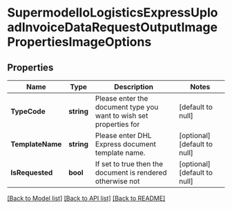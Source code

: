 # SupermodelIoLogisticsExpressUploadInvoiceDataRequestOutputImagePropertiesImageOptions

## Properties
Name | Type | Description | Notes
------------ | ------------- | ------------- | -------------
**TypeCode** | **string** | Please enter the document type you want to wish set properties for | [default to null]
**TemplateName** | **string** | Please enter DHL Express document template name. | [optional] [default to null]
**IsRequested** | **bool** | If set to true then the document is rendered otherwise not | [optional] [default to null]

[[Back to Model list]](../README.md#documentation-for-models) [[Back to API list]](../README.md#documentation-for-api-endpoints) [[Back to README]](../README.md)

